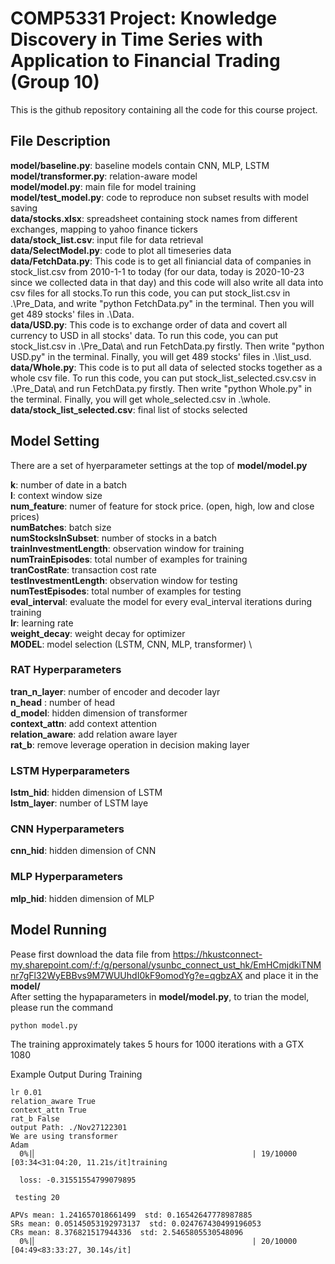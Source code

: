 # COMP5331 Project: Knowledge Discovery in Time Series with Application to Financial Trading (Group 10)

This is the github repository containing all the code for this course project.

## File Description
**model/baseline.py**: baseline models contain CNN, MLP, LSTM \
**model/transformer.py**: relation-aware model \
**model/model.py**: main file for model training\
**model/test_model.py**: code to reproduce non subset results with model saving\
**data/stocks.xlsx**: spreadsheet containing stock names from different exchanges, mapping to yahoo finance tickers\
**data/stock_list.csv**: input file for data retrieval\
**data/SelectModel.py**: code to plot all timeseries data\
**data/FetchData.py**: This code is to get all finiancial data of companies in stock_list.csv from 2010-1-1 to today (for our data, today is 2020-10-23 since we collected data in that day) and this code will also write all data into csv files for all stocks.To run this code, you can put stock_list.csv in .\Pre_Data\, and write "python FetchData.py" in the terminal. Then you will get 489 stocks' files in .\Data\.\
**data/USD.py**: This code is to exchange order of data and covert all currency to USD in all stocks' data. To run this code, you can put stock_list.csv in .\Pre_Data\ and run FetchData.py firstly. Then write "python USD.py" in the terminal. Finally, you will get 489 stocks' files in .\list_usd\.\
**data/Whole.py**: This code is to put all data of selected stocks together as a whole csv file. To run this code, you can put stock_list_selected.csv.csv in .\Pre_Data\ and run FetchData.py firstly. Then write "python Whole.py" in the terminal. Finally, you will get whole_selected.csv in .\whole\.\
**data/stock_list_selected.csv**: final list of stocks selected

## Model Setting
There are a set of hyerparameter settings at the top of **model/model.py**

**k**: number of date in a batch  \
**l**: context window size\
**num_feature**: numer of feature for stock price. (open, high, low and close prices)\
**numBatches**: batch size\
**numStocksInSubset**: number of stocks in a batch \
**trainInvestmentLength**: observation window for training\
**numTrainEpisodes**: total number of examples for training\
**tranCostRate**: transaction cost rate\
**testInvestmentLength**: observation window for testing\
**numTestEpisodes**: total number of examples for testing\
**eval_interval**: evaluate the model for every eval_interval iterations during training\
**lr**: learning rate\
**weight_decay**: weight decay for optimizer\
**MODEL**: model selection (LSTM, CNN, MLP, transformer) \
### RAT Hyperparameters
**tran_n_layer**: number of encoder and decoder layr\
**n_head** : number of head \
**d_model**: hidden dimension of transformer\
**context_attn**: add context attention\
**relation_aware**: add relation aware layer\
**rat_b**: remove leverage operation in decision making layer


### LSTM Hyperparameters
**lstm_hid**: hidden dimension of LSTM\
**lstm_layer**: number of LSTM laye

### CNN Hyperparameters
**cnn_hid**: hidden dimension of CNN

### MLP Hyperparameters
**mlp_hid**: hidden dimension of MLP


## Model Running
Pease first download the data file from https://hkustconnect-my.sharepoint.com/:f:/g/personal/ysunbc_connect_ust_hk/EmHCmjdkiTNMnr7gFl32WyEBBvs9M7WUUhdI0kF9omodYg?e=qgbzAX and place it in the **model/** \
After setting the hypaparameters in **model/model.py**, to trian the model, please run the command
```
python model.py
```
The training approximately takes 5 hours for 1000 iterations with a GTX 1080  

Example Output During Training

```
lr 0.01
relation_aware True
context_attn True
rat_b False
output Path: ./Nov27122301
We are using transformer
Adam
  0%|▏                                                | 19/10000 [03:34<31:04:20, 11.21s/it]training 
  
  loss: -0.31551554799079895

 testing 20

APVs mean: 1.241657018661499  std: 0.16542647778987885
SRs mean: 0.05145053192973137  std: 0.024767430499196053
CRs mean: 8.376821517944336  std: 2.5465805530548096
  0%|▏                                                | 20/10000 [04:49<83:33:27, 30.14s/it]
```
